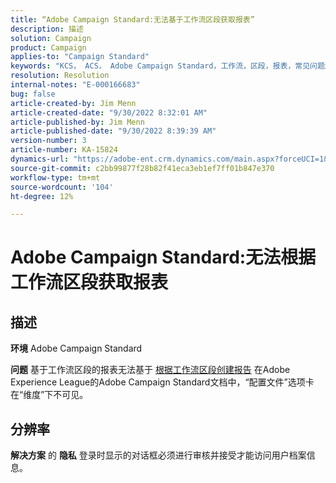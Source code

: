 ```yaml
---
title: “Adobe Campaign Standard:无法基于工作流区段获取报表”
description: 描述
solution: Campaign
product: Campaign
applies-to: "Campaign Standard"
keywords: "KCS， ACS， Adobe Campaign Standard，工作流，区段，报表，常见问题解答"
resolution: Resolution
internal-notes: "E-000166683"
bug: false
article-created-by: Jim Menn
article-created-date: "9/30/2022 8:32:01 AM"
article-published-by: Jim Menn
article-published-date: "9/30/2022 8:39:39 AM"
version-number: 3
article-number: KA-15824
dynamics-url: "https://adobe-ent.crm.dynamics.com/main.aspx?forceUCI=1&pagetype=entityrecord&etn=knowledgearticle&id=446e2f58-9a40-ed11-9db1-0022480866ad"
source-git-commit: c2bb99877f28b82f41eca3eb1ef7ff01b847e370
workflow-type: tm+mt
source-wordcount: '104'
ht-degree: 12%

---
```


# Adobe Campaign Standard:无法根据工作流区段获取报表

## 描述


<b>环境</b>
Adobe Campaign Standard

<b>问题</b>
基于工作流区段的报表无法基于 [根据工作流区段创建报告](https://docs.adobe.com/content/help/zh-Hans/campaign-standard/using/reporting/customizing-reports/creating-a-report-workflow-segment.html) 在Adobe Experience League的Adobe Campaign Standard文档中，“配置文件”选项卡在“维度”下不可见。




## 分辨率


<b>解决方案</b>
的 <b>隐私</b> 登录时显示的对话框必须进行审核并接受才能访问用户档案信息。
